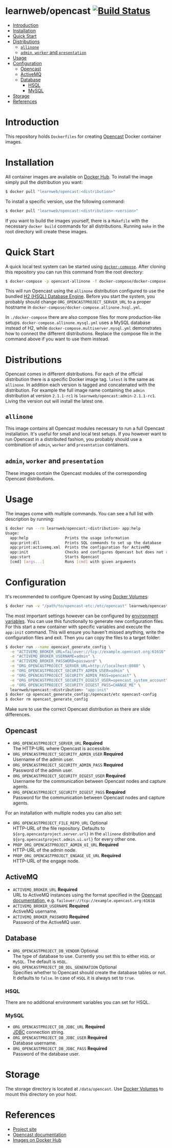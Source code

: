 # learnweb/opencast [![Build Status](https://travis-ci.org/learnweb/docker-opencast.svg?branch=master)](https://travis-ci.org/learnweb/docker-opencast)

- [Introduction](#introduction)
- [Installation](#installation)
- [Quick Start](#quick-start)
- [Distributions](#distributions)
    - [`allinone`](#allinone)
    - [`admin`, `worker` and `presentation`](#admin-worker-and-presentation)
- [Usage](#usage)
- [Configuration](#configuration)
    - [Opencast](#opencast)
    - [ActiveMQ](#activemq)
    - [Database](#database)
        - [HSQL](#hsql)
        - [MySQL](#mysql)
- [Storage](#storage)
- [References](#references)

# Introduction

This repository holds `Dockerfiles` for creating [Opencast](http://www.opencast.org/) Docker container images.

# Installation

All container images are available on [Docker Hub](https://hub.docker.com/r/learnweb/opencast/). To install the image simply pull the distribution you want:

```sh
$ docker pull "learnweb/opencast:<distribution>"
```

To install a specific version, use the following command:

```sh
$ docker pull "learnweb/opencast:<distribution>-<version>"
```

If you want to build the images yourself, there is a `Makefile` with the necessary `docker build` commands for all distributions. Running `make` in the root directory will create these images.

# Quick Start

A quick local test system can be started using [`docker-compose`](https://github.com/docker/compose). After cloning this repository you can run this command from the root directory:

```sh
$ docker-compose -p opencast-allinone -f docker-compose/docker-compose.allinone.hsql.yml up
```

This will run Opencast using the `allinone` distribution configured to use the bundled [H2 (HSQL) Database Engine](http://www.h2database.com/html/main.html). Before you start the system, you probably should change `ORG_OPENCASTPROJECT_SERVER_URL` to a proper hostname in `docker-compose/docker-compose.allinone.hsql.yml`.

In `./docker-compose` there are also compose files for more production-like setups. `docker-compose.allinone.mysql.yml` uses a MySQL database instead of H2, while `docker-compose.multiserver.mysql.yml` demonstrates how to connect the different distributions. Replace the compose file in the command above if you want to use them instead.

# Distributions

Opencast comes in different distributions. For each of the official distribution there is a specific Docker image tag. `latest` is the same as `allinone`. In addition each version is tagged and concatenated with the distribution. For example the full image name containing the `admin` distribution at version `2.1.1-rc1` is `learnweb/opencast:admin-2.1.1-rc1`. Living the version out will install the latest one.

## `allinone`

This image contains all Opencast modules necessary to run a full Opencast installation. It's useful for small and local test setups. If you however want to run Opencast in a distributed fashion, you probably should use a combination of `admin`, `worker` and `presentation` containers.

## `admin`, `worker` and `presentation`

These images contain the Opencast modules of the corresponding Opencast distributions.

# Usage

The images come with multiple commands. You can see a full list with description by running:

```sh
$ docker run --rm learnweb/opencast:<distribution> app:help
Usage:
  app:help                Prints the usage information
  app:print:dll           Prints SQL commands to set up the database
  app:print:activemq.xml  Prints the configuration for ActiveMQ
  app:init                Checks and configures Opencast but does not run it
  app:start               Starts Opencast
  [cmd] [args...]         Runs [cmd] with given arguments
```

# Configuration

It's recommended to configure Opencast by using [Docker Volumes](https://docs.docker.com/engine/reference/run/#volume-shared-filesystems):

```sh
$ docker run -v "/path/to/opencast-etc:/etc/opencast" learnweb/opencast:<distribution>
```

The most important settings however can be configured by [environment variables](https://docs.docker.com/engine/reference/run/#env-environment-variables). You can use this functionally to generate new configuration files. For this start a new container with specific variables and execute the `app:init` command. This will
ensure you haven't missed anything, write the configuration files and exit. Then you can copy the files to a target folder:

```sh
$ docker run --name opencast_generate_config \
  -e "ACTIVEMQ_BROKER_URL=failover://tcp://example.opencast.org:61616" \
  -e "ACTIVEMQ_BROKER_USERNAME=admin" \
  -e "ACTIVEMQ_BROKER_PASSWORD=password" \
  -e "ORG_OPENCASTPROJECT_SERVER_URL=http://localhost:8080" \
  -e "ORG_OPENCASTPROJECT_SECURITY_ADMIN_USER=admin" \
  -e "ORG_OPENCASTPROJECT_SECURITY_ADMIN_PASS=opencast" \
  -e "ORG_OPENCASTPROJECT_SECURITY_DIGEST_USER=opencast_system_account" \
  -e "ORG_OPENCASTPROJECT_SECURITY_DIGEST_PASS=CHANGE_ME" \
  learnweb/opencast:<distribution> "app:init"
$ docker cp opencast_generate_config:/opencast/etc opencast-config
$ docker rm opencast_generate_config
```

Make sure to use the correct Opencast distribution as there are slide differences.

## Opencast

* `ORG_OPENCASTPROJECT_SERVER_URL` **Required**  
  The HTTP-URL where Opencast is accessible.
* `ORG_OPENCASTPROJECT_SECURITY_ADMIN_USER` **Required**  
  Username of the admin user.
* `ORG_OPENCASTPROJECT_SECURITY_ADMIN_PASS` **Required**  
  Password of the admin user.
* `ORG_OPENCASTPROJECT_SECURITY_DIGEST_USER` **Required**  
  Username for the communication between Opencast nodes and capture agents.
* `ORG_OPENCASTPROJECT_SECURITY_DIGEST_PASS` **Required**  
  Password for the communication between Opencast nodes and capture agents.

For an installation with multiple nodes you can also set:

* `ORG_OPENCASTPROJECT_FILE_REPO_URL` Optional  
  HTTP-URL of the file repository. Defaults to `${org.opencastproject.server.url}` in the `allinone` distribution and `${org.opencastproject.admin.ui.url}` for every other one.
* `PROP_ORG_OPENCASTPROJECT_ADMIN_UI_URL` **Required**  
  HTTP-URL of the admin node.
* `PROP_ORG_OPENCASTPROJECT_ENGAGE_UI_URL` **Required**  
  HTTP-URL of the engage node.

## ActiveMQ

* `ACTIVEMQ_BROKER_URL` **Required**  
  URL to ActiveMQ instances using the format specified in the [Opencast documentation](https://docs.opencast.org/latest/admin/configuration/message-broker/), e.g. `failover://tcp://example.opencast.org:61616`
* `ACTIVEMQ_BROKER_USERNAME` **Required**  
  ActiveMQ username.
* `ACTIVEMQ_BROKER_PASSWORD` **Required**  
  Password of the ActiveMQ user.

## Database

* `ORG_OPENCASTPROJECT_DB_VENDOR` Optional  
  The type of database to use. Currently you set this to either `HSQL` or `MySQL`. The default is `HSQL`.
* `ORG_OPENCASTPROJECT_DB_DDL_GENERATION` Optional  
  Specifies whether to Opencast should create the database tables or not. It defaults to `false`. In case of `HSQL` it is always set to `true`.

### HSQL

There are no additional environment variables you can set for HSQL.

### MySQL

* `ORG_OPENCASTPROJECT_DB_JDBC_URL` **Required**  
  [JDBC](http://www.oracle.com/technetwork/java/javase/jdbc/index.html) connection string.
* `ORG_OPENCASTPROJECT_DB_JDBC_USER` **Required**  
  Database username.
* `ORG_OPENCASTPROJECT_DB_JDBC_PASS` **Required**  
  Password of the database user.

# Storage

The storage directory is located at `/data/opencast`. Use [Docker Volumes](https://docs.docker.com/engine/reference/run/#volume-shared-filesystems) to mount this directory on your host.

# References

* [Project site](https://github.com/learnweb/docker-opencast)
* [Opencast documentation](https://docs.opencast.org/latest/admin/)
* [Images on Docker Hub](https://hub.docker.com/r/learnweb/opencast/)
